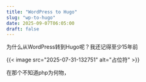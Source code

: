 ```yaml
---
title: "WordPress to Hugo"
slug: "wp-to-hugo"
date: 2025-09-07T06:05:00
draft: false
---
```


为什么从WordPress转到Hugo呢？我还记得至少15年前

{{< image src="2025-07-31-132751" alt="占位符" >}}

在那个不知道php为何物，
